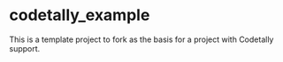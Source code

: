 # codetally_example
This is a template project to fork as the basis for a project with Codetally support.
